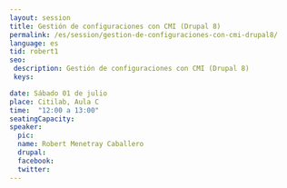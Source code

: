 ```yaml
---
layout: session
title: Gestión de configuraciones con CMI (Drupal 8)
permalink: /es/session/gestion-de-configuraciones-con-cmi-drupal8/
language: es
tid: robert1
seo:
 description: Gestión de configuraciones con CMI (Drupal 8)
 keys:

date: Sábado 01 de julio
place: Citilab, Aula C
time:  "12:00 a 13:00"
seatingCapacity:
speaker:
  pic:
  name: Robert Menetray Caballero
  drupal:
  facebook:
  twitter:
---
```

